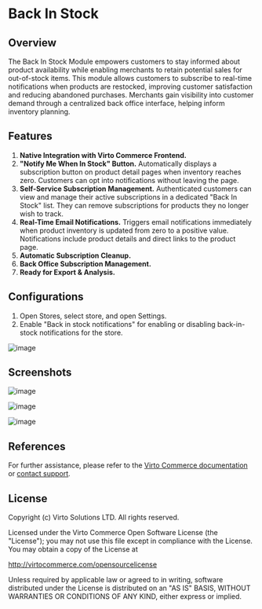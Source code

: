 # Back In Stock

## Overview
The Back In Stock Module empowers customers to stay informed about product availability while enabling merchants to retain potential sales for out-of-stock items. This module allows customers to subscribe to real-time notifications when products are restocked, improving customer satisfaction and reducing abandoned purchases. Merchants gain visibility into customer demand through a centralized back office interface, helping inform inventory planning.

## Features
1. **Native Integration with Virto Commerce Frontend.**
1. **"Notify Me When In Stock" Button.** Automatically displays a subscription button on product detail pages when inventory reaches zero. Customers can opt into notifications without leaving the page.
1. **Self-Service Subscription Management.** Authenticated customers can view and manage their active subscriptions in a dedicated "Back In Stock" list. They can remove subscriptions for products they no longer wish to track.
1. **Real-Time Email Notifications.** Triggers email notifications immediately when product inventory is updated from zero to a positive value. Notifications include product details and direct links to the product page.
1. **Automatic Subscription Cleanup.**
1. **Back Office Subscription Management.**
1. **Ready for Export & Analysis.**

## Configurations
1. Open Stores, select store, and open Settings.
2. Enable "Back in stock notifications" for enabling or disabling back-in-stock notifications for the store.

![image](https://github.com/user-attachments/assets/92e00890-84ec-4297-91c1-d18b4bab1665)

## Screenshots

![image](https://github.com/user-attachments/assets/440b208b-f30e-4c58-8e80-5a839b8b9425)

![image](https://github.com/user-attachments/assets/e35ef836-4409-49f5-9708-d80df79c7328)

![image](https://github.com/user-attachments/assets/bfc53e4d-57ab-4120-83cb-b74e667df68e)


## References
For further assistance, please refer to the [Virto Commerce documentation](https://docs.virtocommerce.org/platform/user-guide/back-in-stock/overview/) or [contact support](https://help.virtocommerce.com/).

## License

Copyright (c) Virto Solutions LTD. All rights reserved.

Licensed under the Virto Commerce Open Software License (the "License"); you may not use this file except in compliance with the License. You may obtain a copy of the License at

http://virtocommerce.com/opensourcelicense

Unless required by applicable law or agreed to in writing, software distributed under the License is distributed on an "AS IS" BASIS, WITHOUT WARRANTIES OR CONDITIONS OF ANY KIND, either express or implied.
